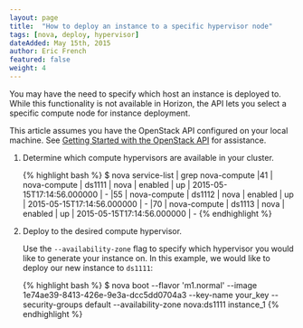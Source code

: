```yaml
---
layout: page
title:  "How to deploy an instance to a specific hypervisor node"
tags: [nova, deploy, hypervisor]
dateAdded: May 15th, 2015
author: Eric French
featured: false
weight: 4
---
```


You may have the need to specify which host an instance is deployed to. While this functionality is not available in Horizon, the API lets you select a specific compute node for instance deployment.

This article assumes you have the OpenStack API configured on your local machine. See [Getting Started with the OpenStack API](http://ibm-blue-box-help.github.io/help-documentation/openstack/api/openstack-api-getting-started/) for assistance.

1. Determine which compute hypervisors are available in your cluster.

	{% highlight bash %}
	$ nova service-list | grep nova-compute
	|41 | nova-compute  | ds1111 | nova    | enabled | up | 2015-05-15T17:14:56.000000 | -
	|55 | nova-compute  | ds1112 | nova    | enabled | up | 2015-05-15T17:14:56.000000 | -
	|70 | nova-compute  | ds1113 | nova    | enabled | up | 2015-05-15T17:14:56.000000 | -
	{% endhighlight %}

2. Deploy to the desired compute hypervisor.

   Use the `--availability-zone` flag to specify which hypervisor you would like to generate your instance on. In this example, we would like to deploy our new instance to `ds1111`:

	{% highlight bash %}
	$ nova boot --flavor 'm1.normal' --image 1e74ae39-8413-426e-9e3a-dcc5dd0704a3 --key-name your_key
	--security-groups default --availability-zone nova:ds1111 instance_1
	{% endhighlight %}
